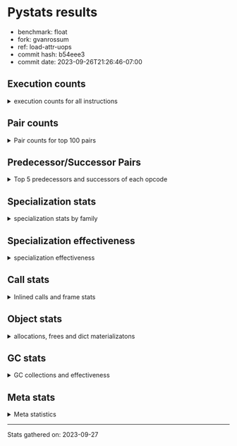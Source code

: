 
# Pystats results

- benchmark: float
- fork: gvanrossum
- ref: load-attr-uops
- commit hash: b54eee3
- commit date: 2023-09-26T21:26:46-07:00

## Execution counts

<details>
<summary> execution counts for all instructions </summary>

|Name | Count | Self | Cumulative | Miss ratio | 
|---|---:|---:|---:|---:|
| LOAD_FAST | 185,999,940 | 25.0% | 25.0% |  |
| LOAD_ATTR_SLOT | 89,999,460 | 12.1% | 37.1% |  |
| STORE_FAST | 54,000,240 | 7.3% | 44.4% |  |
| STORE_ATTR_SLOT | 53,999,820 | 7.3% | 51.6% |  |
| BINARY_OP | 30,007,400 | 4.0% | 55.6% |  |
| LOAD_FAST_LOAD_FAST | 30,000,000 | 4.0% | 59.7% |  |
| LOAD_GLOBAL_MODULE | 24,000,160 | 3.2% | 62.9% |  |
| COPY | 24,000,000 | 3.2% | 66.1% |  |
| BINARY_OP_MULTIPLY_FLOAT | 24,000,000 | 3.2% | 69.4% |  |
| RESUME_CHECK | 18,000,120 | 2.4% | 71.8% | 0.0% |
| SWAP | 18,000,000 | 2.4% | 74.2% |  |
| CALL_BUILTIN_O | 18,000,000 | 2.4% | 76.6% |  |
| JUMP_BACKWARD | 17,999,940 | 2.4% | 79.0% |  |
| POP_JUMP_IF_FALSE | 17,999,880 | 2.4% | 81.5% |  |
| COMPARE_OP_FLOAT | 17,999,820 | 2.4% | 83.9% |  |
| LOAD_CONST | 12,000,300 | 1.6% | 85.5% |  |
| FOR_ITER_LIST | 12,000,060 | 1.6% | 87.1% |  |
| RETURN_CONST | 12,000,000 | 1.6% | 88.7% |  |
| CALL_PY_EXACT_ARGS | 12,000,000 | 1.6% | 90.3% |  |
| BINARY_OP_ADD_FLOAT | 12,000,000 | 1.6% | 91.9% |  |
| LOAD_ATTR_METHOD_NO_DICT | 11,999,940 | 1.6% | 93.5% |  |
| JUMP_FORWARD | 11,995,080 | 1.6% | 95.2% |  |
| CALL | 6,001,820 | 0.8% | 96.0% |  |
| RETURN_VALUE | 6,000,120 | 0.8% | 96.8% |  |
| POP_TOP | 6,000,120 | 0.8% | 97.6% |  |
| INTERPRETER_EXIT | 6,000,060 | 0.8% | 98.4% |  |
| FOR_ITER_RANGE | 6,000,060 | 0.8% | 99.2% |  |
| STORE_SUBSCR_LIST_INT | 6,000,000 | 0.8% | 100.0% |  |
| PUSH_NULL | 300 | 0.0% | 100.0% |  |
| GET_ITER | 180 | 0.0% | 100.0% |  |
| LOAD_DEREF | 120 | 0.0% | 100.0% |  |
| LOAD_GLOBAL | 100 | 0.0% | 100.0% |  |
| LOAD_ATTR_MODULE | 100 | 0.0% | 100.0% |  |
| NOP | 60 | 0.0% | 100.0% |  |
| LOAD_GLOBAL_BUILTIN | 60 | 0.0% | 100.0% |  |
| LOAD_ATTR | 60 | 0.0% | 100.0% |  |
| COPY_FREE_VARS | 60 | 0.0% | 100.0% |  |
| COMPARE_OP_INT | 60 | 0.0% | 100.0% |  |
| CALL_FUNCTION_EX | 60 | 0.0% | 100.0% |  |
| CALL_BUILTIN_CLASS | 60 | 0.0% | 100.0% |  |
| BUILD_LIST | 60 | 0.0% | 100.0% |  |
| BINARY_SUBSCR_LIST_INT | 60 | 0.0% | 100.0% |  |
| BINARY_SLICE | 60 | 0.0% | 100.0% |  |
| BINARY_OP_SUBTRACT_FLOAT | 60 | 0.0% | 100.0% |  |
| COMPARE_OP | 20 | 0.0% | 100.0% |  |
| BINARY_SUBSCR | 20 | 0.0% | 100.0% |  |


</details>

## Pair counts

<details>
<summary> Pair counts for top 100 pairs </summary>

|Pair | Count | Self | Cumulative | 
|---|---:|---:|---:|
| LOAD_FAST LOAD_ATTR_SLOT | 71,999,460 | 9.7% | 9.7% |
| LOAD_ATTR_SLOT LOAD_FAST | 42,004,560 | 5.6% | 15.3% |
| LOAD_FAST STORE_ATTR_SLOT | 35,999,820 | 4.8% | 20.2% |
| STORE_FAST LOAD_FAST | 30,000,180 | 4.0% | 24.2% |
| STORE_ATTR_SLOT LOAD_FAST | 29,999,820 | 4.0% | 28.2% |
| LOAD_FAST_LOAD_FAST BINARY_OP_MULTIPLY_FLOAT | 24,000,000 | 3.2% | 31.5% |
| LOAD_FAST BINARY_OP | 18,000,080 | 2.4% | 33.9% |
| LOAD_GLOBAL_MODULE LOAD_FAST | 18,000,060 | 2.4% | 36.3% |
| SWAP STORE_ATTR_SLOT | 18,000,000 | 2.4% | 38.7% |
| STORE_FAST LOAD_GLOBAL_MODULE | 18,000,000 | 2.4% | 41.1% |
| LOAD_FAST COPY | 18,000,000 | 2.4% | 43.5% |
| LOAD_ATTR_SLOT STORE_FAST | 18,000,000 | 2.4% | 46.0% |
| COPY LOAD_ATTR_SLOT | 18,000,000 | 2.4% | 48.4% |
| BINARY_OP SWAP | 18,000,000 | 2.4% | 50.8% |
| POP_JUMP_IF_FALSE LOAD_FAST | 17,999,880 | 2.4% | 53.2% |
| LOAD_ATTR_SLOT COMPARE_OP_FLOAT | 17,999,820 | 2.4% | 55.6% |
| COMPARE_OP_FLOAT POP_JUMP_IF_FALSE | 17,999,820 | 2.4% | 58.1% |
| STORE_ATTR_SLOT RETURN_CONST | 12,000,000 | 1.6% | 59.7% |
| RESUME_CHECK LOAD_FAST | 12,000,000 | 1.6% | 61.3% |
| LOAD_FAST CALL_BUILTIN_O | 12,000,000 | 1.6% | 62.9% |
| LOAD_CONST BINARY_OP | 12,000,000 | 1.6% | 64.5% |
| CALL_PY_EXACT_ARGS RESUME_CHECK | 12,000,000 | 1.6% | 66.1% |
| BINARY_OP_MULTIPLY_FLOAT BINARY_OP_ADD_FLOAT | 12,000,000 | 1.6% | 67.7% |
| BINARY_OP LOAD_FAST | 12,000,000 | 1.6% | 69.4% |
| LOAD_FAST LOAD_ATTR_METHOD_NO_DICT | 11,999,940 | 1.6% | 71.0% |
| JUMP_BACKWARD FOR_ITER_LIST | 11,999,940 | 1.6% | 72.6% |
| FOR_ITER_LIST STORE_FAST | 11,999,940 | 1.6% | 74.2% |
| LOAD_ATTR_SLOT JUMP_FORWARD | 11,995,080 | 1.6% | 75.8% |
| JUMP_FORWARD LOAD_FAST | 11,995,080 | 1.6% | 77.4% |
| LOAD_FAST RETURN_VALUE | 6,000,060 | 0.8% | 78.2% |
| CACHE RESUME_CHECK | 6,000,060 | 0.8% | 79.0% |
| RESUME_CHECK LOAD_GLOBAL_MODULE | 6,000,040 | 0.8% | 79.8% |
| LOAD_FAST CALL | 6,000,040 | 0.8% | 80.6% |
| STORE_SUBSCR_LIST_INT JUMP_BACKWARD | 6,000,000 | 0.8% | 81.5% |
| STORE_ATTR_SLOT STORE_FAST | 6,000,000 | 0.8% | 82.3% |
| STORE_ATTR_SLOT LOAD_FAST_LOAD_FAST | 6,000,000 | 0.8% | 83.1% |
| RETURN_CONST POP_TOP | 6,000,000 | 0.8% | 83.9% |
| RETURN_CONST INTERPRETER_EXIT | 6,000,000 | 0.8% | 84.7% |
| POP_TOP JUMP_BACKWARD | 6,000,000 | 0.8% | 85.5% |
| LOAD_GLOBAL_MODULE LOAD_FAST_LOAD_FAST | 6,000,000 | 0.8% | 86.3% |
| LOAD_FAST_LOAD_FAST STORE_SUBSCR_LIST_INT | 6,000,000 | 0.8% | 87.1% |
| LOAD_ATTR_METHOD_NO_DICT CALL_PY_EXACT_ARGS | 6,000,000 | 0.8% | 87.9% |
| JUMP_BACKWARD FOR_ITER_RANGE | 6,000,000 | 0.8% | 88.7% |
| FOR_ITER_RANGE STORE_FAST | 6,000,000 | 0.8% | 89.5% |
| COPY LOAD_FAST | 6,000,000 | 0.8% | 90.3% |
| CALL_BUILTIN_O STORE_FAST | 6,000,000 | 0.8% | 91.1% |
| CALL_BUILTIN_O LOAD_CONST | 6,000,000 | 0.8% | 91.9% |
| CALL_BUILTIN_O COPY | 6,000,000 | 0.8% | 92.7% |
| CALL LOAD_FAST_LOAD_FAST | 6,000,000 | 0.8% | 93.5% |
| BINARY_OP_MULTIPLY_FLOAT LOAD_FAST_LOAD_FAST | 6,000,000 | 0.8% | 94.4% |
| BINARY_OP_MULTIPLY_FLOAT LOAD_CONST | 6,000,000 | 0.8% | 95.2% |
| BINARY_OP_ADD_FLOAT LOAD_FAST_LOAD_FAST | 6,000,000 | 0.8% | 96.0% |
| BINARY_OP_ADD_FLOAT CALL_BUILTIN_O | 6,000,000 | 0.8% | 96.8% |
| LOAD_FAST CALL_PY_EXACT_ARGS | 5,999,980 | 0.8% | 97.6% |
| STORE_FAST JUMP_BACKWARD | 5,999,940 | 0.8% | 98.4% |
| RETURN_VALUE STORE_FAST | 5,999,940 | 0.8% | 99.2% |
| LOAD_ATTR_METHOD_NO_DICT LOAD_FAST | 5,999,940 | 0.8% | 100.0% |
| BINARY_OP BINARY_OP | 7,320 | 0.0% | 100.0% |
| CALL CALL | 1,540 | 0.0% | 100.0% |
| PUSH_NULL CALL | 240 | 0.0% | 100.0% |
| LOAD_FAST PUSH_NULL | 180 | 0.0% | 100.0% |
| LOAD_FAST LOAD_CONST | 180 | 0.0% | 100.0% |
| GET_ITER FOR_ITER_LIST | 120 | 0.0% | 100.0% |
| CALL POP_TOP | 120 | 0.0% | 100.0% |
| STORE_FAST LOAD_DEREF | 60 | 0.0% | 100.0% |
| RETURN_VALUE RETURN_VALUE | 60 | 0.0% | 100.0% |
| RETURN_VALUE INTERPRETER_EXIT | 60 | 0.0% | 100.0% |
| RESUME_CHECK LOAD_CONST | 60 | 0.0% | 100.0% |
| PUSH_NULL LOAD_FAST | 60 | 0.0% | 100.0% |
| POP_TOP NOP | 60 | 0.0% | 100.0% |
| POP_TOP LOAD_FAST | 60 | 0.0% | 100.0% |
| NOP LOAD_DEREF | 60 | 0.0% | 100.0% |
| LOAD_GLOBAL_MODULE LOAD_ATTR_MODULE | 60 | 0.0% | 100.0% |
| LOAD_GLOBAL_BUILTIN LOAD_FAST | 60 | 0.0% | 100.0% |
| LOAD_GLOBAL LOAD_GLOBAL_MODULE | 60 | 0.0% | 100.0% |
| LOAD_FAST GET_ITER | 60 | 0.0% | 100.0% |
| LOAD_FAST CALL_FUNCTION_EX | 60 | 0.0% | 100.0% |
| LOAD_DEREF STORE_FAST | 60 | 0.0% | 100.0% |
| LOAD_DEREF PUSH_NULL | 60 | 0.0% | 100.0% |
| LOAD_CONST LOAD_CONST | 60 | 0.0% | 100.0% |
| LOAD_CONST BUILD_LIST | 60 | 0.0% | 100.0% |
| LOAD_CONST BINARY_SLICE | 60 | 0.0% | 100.0% |
| LOAD_ATTR_MODULE STORE_FAST | 60 | 0.0% | 100.0% |
| GET_ITER FOR_ITER_RANGE | 60 | 0.0% | 100.0% |
| FOR_ITER_RANGE LOAD_FAST | 60 | 0.0% | 100.0% |
| FOR_ITER_LIST LOAD_FAST | 60 | 0.0% | 100.0% |
| COPY_FREE_VARS RESUME_CHECK | 60 | 0.0% | 100.0% |
| COMPARE_OP_INT POP_JUMP_IF_FALSE | 60 | 0.0% | 100.0% |
| CALL_FUNCTION_EX COPY_FREE_VARS | 60 | 0.0% | 100.0% |
| CALL_BUILTIN_CLASS GET_ITER | 60 | 0.0% | 100.0% |
| CALL STORE_FAST | 60 | 0.0% | 100.0% |
| CALL LOAD_FAST | 60 | 0.0% | 100.0% |
| BUILD_LIST LOAD_FAST | 60 | 0.0% | 100.0% |
| BINARY_SUBSCR_LIST_INT STORE_FAST | 60 | 0.0% | 100.0% |
| BINARY_SLICE GET_ITER | 60 | 0.0% | 100.0% |
| BINARY_OP_SUBTRACT_FLOAT STORE_FAST | 60 | 0.0% | 100.0% |
| BINARY_OP STORE_FAST | 60 | 0.0% | 100.0% |
| STORE_FAST LOAD_GLOBAL_BUILTIN | 40 | 0.0% | 100.0% |
| RETURN_VALUE LOAD_GLOBAL | 40 | 0.0% | 100.0% |
| LOAD_GLOBAL_MODULE LOAD_ATTR | 40 | 0.0% | 100.0% |


</details>

## Predecessor/Successor Pairs

<details>
<summary> Top 5 predecessors and successors of each opcode </summary>

### BINARY_SLICE

<details>
<summary> Successors and predecessors for BINARY_SLICE </summary>

|Predecessors | Count | Percentage | 
|---|---:|---:|
| LOAD_CONST | 60 | 100.0% |

|Successors | Count | Percentage | 
|---|---:|---:|
| GET_ITER | 60 | 100.0% |


</details>

### CACHE

<details>
<summary> Successors and predecessors for CACHE </summary>

|Predecessors | Count | Percentage | 
|---|---:|---:|

|Successors | Count | Percentage | 
|---|---:|---:|
| RESUME_CHECK | 6,000,060 | 100.0% |


</details>

### BINARY_SUBSCR

<details>
<summary> Successors and predecessors for BINARY_SUBSCR </summary>

|Predecessors | Count | Percentage | 
|---|---:|---:|
| LOAD_CONST | 20 | 100.0% |

|Successors | Count | Percentage | 
|---|---:|---:|
| BINARY_SUBSCR_LIST_INT | 20 | 100.0% |


</details>

### GET_ITER

<details>
<summary> Successors and predecessors for GET_ITER </summary>

|Predecessors | Count | Percentage | 
|---|---:|---:|
| LOAD_FAST | 60 | 33.3% |
| CALL_BUILTIN_CLASS | 60 | 33.3% |
| BINARY_SLICE | 60 | 33.3% |

|Successors | Count | Percentage | 
|---|---:|---:|
| FOR_ITER_LIST | 120 | 66.7% |
| FOR_ITER_RANGE | 60 | 33.3% |


</details>

### INTERPRETER_EXIT

<details>
<summary> Successors and predecessors for INTERPRETER_EXIT </summary>

|Predecessors | Count | Percentage | 
|---|---:|---:|
| RETURN_CONST | 6,000,000 | 100.0% |
| RETURN_VALUE | 60 | 0.0% |

|Successors | Count | Percentage | 
|---|---:|---:|


</details>

### NOP

<details>
<summary> Successors and predecessors for NOP </summary>

|Predecessors | Count | Percentage | 
|---|---:|---:|
| POP_TOP | 60 | 100.0% |

|Successors | Count | Percentage | 
|---|---:|---:|
| LOAD_DEREF | 60 | 100.0% |


</details>

### POP_TOP

<details>
<summary> Successors and predecessors for POP_TOP </summary>

|Predecessors | Count | Percentage | 
|---|---:|---:|
| RETURN_CONST | 6,000,000 | 100.0% |
| CALL | 120 | 0.0% |

|Successors | Count | Percentage | 
|---|---:|---:|
| JUMP_BACKWARD | 6,000,000 | 100.0% |
| NOP | 60 | 0.0% |
| LOAD_FAST | 60 | 0.0% |


</details>

### PUSH_NULL

<details>
<summary> Successors and predecessors for PUSH_NULL </summary>

|Predecessors | Count | Percentage | 
|---|---:|---:|
| LOAD_FAST | 180 | 60.0% |
| LOAD_DEREF | 60 | 20.0% |
| LOAD_ATTR_MODULE | 40 | 13.3% |
| LOAD_ATTR | 20 | 6.7% |

|Successors | Count | Percentage | 
|---|---:|---:|
| CALL | 240 | 80.0% |
| LOAD_FAST | 60 | 20.0% |


</details>

### RETURN_VALUE

<details>
<summary> Successors and predecessors for RETURN_VALUE </summary>

|Predecessors | Count | Percentage | 
|---|---:|---:|
| LOAD_FAST | 6,000,060 | 100.0% |
| RETURN_VALUE | 60 | 0.0% |

|Successors | Count | Percentage | 
|---|---:|---:|
| STORE_FAST | 5,999,940 | 100.0% |
| RETURN_VALUE | 60 | 0.0% |
| INTERPRETER_EXIT | 60 | 0.0% |
| LOAD_GLOBAL | 40 | 0.0% |
| LOAD_GLOBAL_MODULE | 20 | 0.0% |


</details>

### BINARY_OP

<details>
<summary> Successors and predecessors for BINARY_OP </summary>

|Predecessors | Count | Percentage | 
|---|---:|---:|
| LOAD_FAST | 18,000,080 | 60.0% |
| LOAD_CONST | 12,000,000 | 40.0% |
| BINARY_OP | 7,320 | 0.0% |

|Successors | Count | Percentage | 
|---|---:|---:|
| SWAP | 18,000,000 | 60.0% |
| LOAD_FAST | 12,000,000 | 40.0% |
| BINARY_OP | 7,320 | 0.0% |
| STORE_FAST | 60 | 0.0% |
| BINARY_OP_SUBTRACT_FLOAT | 20 | 0.0% |


</details>

### BUILD_LIST

<details>
<summary> Successors and predecessors for BUILD_LIST </summary>

|Predecessors | Count | Percentage | 
|---|---:|---:|
| LOAD_CONST | 60 | 100.0% |

|Successors | Count | Percentage | 
|---|---:|---:|
| LOAD_FAST | 60 | 100.0% |


</details>

### CALL

<details>
<summary> Successors and predecessors for CALL </summary>

|Predecessors | Count | Percentage | 
|---|---:|---:|
| LOAD_FAST | 6,000,040 | 100.0% |
| CALL | 1,540 | 0.0% |
| PUSH_NULL | 240 | 0.0% |

|Successors | Count | Percentage | 
|---|---:|---:|
| LOAD_FAST_LOAD_FAST | 6,000,000 | 100.0% |
| CALL | 1,540 | 0.0% |
| POP_TOP | 120 | 0.0% |
| STORE_FAST | 60 | 0.0% |
| LOAD_FAST | 60 | 0.0% |


</details>

### CALL_FUNCTION_EX

<details>
<summary> Successors and predecessors for CALL_FUNCTION_EX </summary>

|Predecessors | Count | Percentage | 
|---|---:|---:|
| LOAD_FAST | 60 | 100.0% |

|Successors | Count | Percentage | 
|---|---:|---:|
| COPY_FREE_VARS | 60 | 100.0% |


</details>

### COMPARE_OP

<details>
<summary> Successors and predecessors for COMPARE_OP </summary>

|Predecessors | Count | Percentage | 
|---|---:|---:|
| LOAD_CONST | 20 | 100.0% |

|Successors | Count | Percentage | 
|---|---:|---:|
| COMPARE_OP_INT | 20 | 100.0% |


</details>

### COPY

<details>
<summary> Successors and predecessors for COPY </summary>

|Predecessors | Count | Percentage | 
|---|---:|---:|
| LOAD_FAST | 18,000,000 | 75.0% |
| CALL_BUILTIN_O | 6,000,000 | 25.0% |

|Successors | Count | Percentage | 
|---|---:|---:|
| LOAD_ATTR_SLOT | 18,000,000 | 75.0% |
| LOAD_FAST | 6,000,000 | 25.0% |


</details>

### COPY_FREE_VARS

<details>
<summary> Successors and predecessors for COPY_FREE_VARS </summary>

|Predecessors | Count | Percentage | 
|---|---:|---:|
| CALL_FUNCTION_EX | 60 | 100.0% |

|Successors | Count | Percentage | 
|---|---:|---:|
| RESUME_CHECK | 60 | 100.0% |


</details>

### JUMP_BACKWARD

<details>
<summary> Successors and predecessors for JUMP_BACKWARD </summary>

|Predecessors | Count | Percentage | 
|---|---:|---:|
| STORE_SUBSCR_LIST_INT | 6,000,000 | 33.3% |
| POP_TOP | 6,000,000 | 33.3% |
| STORE_FAST | 5,999,940 | 33.3% |

|Successors | Count | Percentage | 
|---|---:|---:|
| FOR_ITER_LIST | 11,999,940 | 66.7% |
| FOR_ITER_RANGE | 6,000,000 | 33.3% |


</details>

### JUMP_FORWARD

<details>
<summary> Successors and predecessors for JUMP_FORWARD </summary>

|Predecessors | Count | Percentage | 
|---|---:|---:|
| LOAD_ATTR_SLOT | 11,995,080 | 100.0% |

|Successors | Count | Percentage | 
|---|---:|---:|
| LOAD_FAST | 11,995,080 | 100.0% |


</details>

### LOAD_ATTR

<details>
<summary> Successors and predecessors for LOAD_ATTR </summary>

|Predecessors | Count | Percentage | 
|---|---:|---:|
| LOAD_GLOBAL_MODULE | 40 | 66.7% |
| LOAD_GLOBAL | 20 | 33.3% |

|Successors | Count | Percentage | 
|---|---:|---:|
| LOAD_ATTR_MODULE | 40 | 66.7% |
| PUSH_NULL | 20 | 33.3% |


</details>

### LOAD_CONST

<details>
<summary> Successors and predecessors for LOAD_CONST </summary>

|Predecessors | Count | Percentage | 
|---|---:|---:|
| CALL_BUILTIN_O | 6,000,000 | 50.0% |
| BINARY_OP_MULTIPLY_FLOAT | 6,000,000 | 50.0% |
| LOAD_FAST | 180 | 0.0% |
| RESUME_CHECK | 60 | 0.0% |
| LOAD_CONST | 60 | 0.0% |

|Successors | Count | Percentage | 
|---|---:|---:|
| BINARY_OP | 12,000,000 | 100.0% |
| LOAD_CONST | 60 | 0.0% |
| BUILD_LIST | 60 | 0.0% |
| BINARY_SLICE | 60 | 0.0% |
| COMPARE_OP_INT | 40 | 0.0% |


</details>

### LOAD_DEREF

<details>
<summary> Successors and predecessors for LOAD_DEREF </summary>

|Predecessors | Count | Percentage | 
|---|---:|---:|
| STORE_FAST | 60 | 50.0% |
| NOP | 60 | 50.0% |

|Successors | Count | Percentage | 
|---|---:|---:|
| STORE_FAST | 60 | 50.0% |
| PUSH_NULL | 60 | 50.0% |


</details>

### LOAD_FAST

<details>
<summary> Successors and predecessors for LOAD_FAST </summary>

|Predecessors | Count | Percentage | 
|---|---:|---:|
| LOAD_ATTR_SLOT | 42,004,560 | 22.6% |
| STORE_FAST | 30,000,180 | 16.1% |
| STORE_ATTR_SLOT | 29,999,820 | 16.1% |
| LOAD_GLOBAL_MODULE | 18,000,060 | 9.7% |
| POP_JUMP_IF_FALSE | 17,999,880 | 9.7% |

|Successors | Count | Percentage | 
|---|---:|---:|
| LOAD_ATTR_SLOT | 71,999,460 | 38.7% |
| STORE_ATTR_SLOT | 35,999,820 | 19.4% |
| BINARY_OP | 18,000,080 | 9.7% |
| COPY | 18,000,000 | 9.7% |
| CALL_BUILTIN_O | 12,000,000 | 6.5% |


</details>

### LOAD_FAST_LOAD_FAST

<details>
<summary> Successors and predecessors for LOAD_FAST_LOAD_FAST </summary>

|Predecessors | Count | Percentage | 
|---|---:|---:|
| STORE_ATTR_SLOT | 6,000,000 | 20.0% |
| LOAD_GLOBAL_MODULE | 6,000,000 | 20.0% |
| CALL | 6,000,000 | 20.0% |
| BINARY_OP_MULTIPLY_FLOAT | 6,000,000 | 20.0% |
| BINARY_OP_ADD_FLOAT | 6,000,000 | 20.0% |

|Successors | Count | Percentage | 
|---|---:|---:|
| BINARY_OP_MULTIPLY_FLOAT | 24,000,000 | 80.0% |
| STORE_SUBSCR_LIST_INT | 6,000,000 | 20.0% |


</details>

### LOAD_GLOBAL

<details>
<summary> Successors and predecessors for LOAD_GLOBAL </summary>

|Predecessors | Count | Percentage | 
|---|---:|---:|
| RETURN_VALUE | 40 | 40.0% |
| STORE_FAST | 20 | 20.0% |
| RESUME_CHECK | 20 | 20.0% |
| FOR_ITER_LIST | 20 | 20.0% |

|Successors | Count | Percentage | 
|---|---:|---:|
| LOAD_GLOBAL_MODULE | 60 | 60.0% |
| LOAD_GLOBAL_BUILTIN | 20 | 20.0% |
| LOAD_ATTR | 20 | 20.0% |


</details>

### POP_JUMP_IF_FALSE

<details>
<summary> Successors and predecessors for POP_JUMP_IF_FALSE </summary>

|Predecessors | Count | Percentage | 
|---|---:|---:|
| COMPARE_OP_FLOAT | 17,999,820 | 100.0% |
| COMPARE_OP_INT | 60 | 0.0% |

|Successors | Count | Percentage | 
|---|---:|---:|
| LOAD_FAST | 17,999,880 | 100.0% |


</details>

### RETURN_CONST

<details>
<summary> Successors and predecessors for RETURN_CONST </summary>

|Predecessors | Count | Percentage | 
|---|---:|---:|
| STORE_ATTR_SLOT | 12,000,000 | 100.0% |

|Successors | Count | Percentage | 
|---|---:|---:|
| POP_TOP | 6,000,000 | 50.0% |
| INTERPRETER_EXIT | 6,000,000 | 50.0% |


</details>

### STORE_FAST

<details>
<summary> Successors and predecessors for STORE_FAST </summary>

|Predecessors | Count | Percentage | 
|---|---:|---:|
| LOAD_ATTR_SLOT | 18,000,000 | 33.3% |
| FOR_ITER_LIST | 11,999,940 | 22.2% |
| STORE_ATTR_SLOT | 6,000,000 | 11.1% |
| FOR_ITER_RANGE | 6,000,000 | 11.1% |
| CALL_BUILTIN_O | 6,000,000 | 11.1% |

|Successors | Count | Percentage | 
|---|---:|---:|
| LOAD_FAST | 30,000,180 | 55.6% |
| LOAD_GLOBAL_MODULE | 18,000,000 | 33.3% |
| JUMP_BACKWARD | 5,999,940 | 11.1% |
| LOAD_DEREF | 60 | 0.0% |
| LOAD_GLOBAL_BUILTIN | 40 | 0.0% |


</details>

### SWAP

<details>
<summary> Successors and predecessors for SWAP </summary>

|Predecessors | Count | Percentage | 
|---|---:|---:|
| BINARY_OP | 18,000,000 | 100.0% |

|Successors | Count | Percentage | 
|---|---:|---:|
| STORE_ATTR_SLOT | 18,000,000 | 100.0% |


</details>

### BINARY_OP_ADD_FLOAT

<details>
<summary> Successors and predecessors for BINARY_OP_ADD_FLOAT </summary>

|Predecessors | Count | Percentage | 
|---|---:|---:|
| BINARY_OP_MULTIPLY_FLOAT | 12,000,000 | 100.0% |

|Successors | Count | Percentage | 
|---|---:|---:|
| LOAD_FAST_LOAD_FAST | 6,000,000 | 50.0% |
| CALL_BUILTIN_O | 6,000,000 | 50.0% |


</details>

### BINARY_OP_MULTIPLY_FLOAT

<details>
<summary> Successors and predecessors for BINARY_OP_MULTIPLY_FLOAT </summary>

|Predecessors | Count | Percentage | 
|---|---:|---:|
| LOAD_FAST_LOAD_FAST | 24,000,000 | 100.0% |

|Successors | Count | Percentage | 
|---|---:|---:|
| BINARY_OP_ADD_FLOAT | 12,000,000 | 50.0% |
| LOAD_FAST_LOAD_FAST | 6,000,000 | 25.0% |
| LOAD_CONST | 6,000,000 | 25.0% |


</details>

### BINARY_OP_SUBTRACT_FLOAT

<details>
<summary> Successors and predecessors for BINARY_OP_SUBTRACT_FLOAT </summary>

|Predecessors | Count | Percentage | 
|---|---:|---:|
| LOAD_FAST | 40 | 66.7% |
| BINARY_OP | 20 | 33.3% |

|Successors | Count | Percentage | 
|---|---:|---:|
| STORE_FAST | 60 | 100.0% |


</details>

### BINARY_SUBSCR_LIST_INT

<details>
<summary> Successors and predecessors for BINARY_SUBSCR_LIST_INT </summary>

|Predecessors | Count | Percentage | 
|---|---:|---:|
| LOAD_CONST | 40 | 66.7% |
| BINARY_SUBSCR | 20 | 33.3% |

|Successors | Count | Percentage | 
|---|---:|---:|
| STORE_FAST | 60 | 100.0% |


</details>

### CALL_BUILTIN_CLASS

<details>
<summary> Successors and predecessors for CALL_BUILTIN_CLASS </summary>

|Predecessors | Count | Percentage | 
|---|---:|---:|
| LOAD_FAST | 40 | 66.7% |
| CALL | 20 | 33.3% |

|Successors | Count | Percentage | 
|---|---:|---:|
| GET_ITER | 60 | 100.0% |


</details>

### CALL_BUILTIN_O

<details>
<summary> Successors and predecessors for CALL_BUILTIN_O </summary>

|Predecessors | Count | Percentage | 
|---|---:|---:|
| LOAD_FAST | 12,000,000 | 66.7% |
| BINARY_OP_ADD_FLOAT | 6,000,000 | 33.3% |

|Successors | Count | Percentage | 
|---|---:|---:|
| STORE_FAST | 6,000,000 | 33.3% |
| LOAD_CONST | 6,000,000 | 33.3% |
| COPY | 6,000,000 | 33.3% |


</details>

### CALL_PY_EXACT_ARGS

<details>
<summary> Successors and predecessors for CALL_PY_EXACT_ARGS </summary>

|Predecessors | Count | Percentage | 
|---|---:|---:|
| LOAD_ATTR_METHOD_NO_DICT | 6,000,000 | 50.0% |
| LOAD_FAST | 5,999,980 | 50.0% |
| CALL | 20 | 0.0% |

|Successors | Count | Percentage | 
|---|---:|---:|
| RESUME_CHECK | 12,000,000 | 100.0% |


</details>

### COMPARE_OP_FLOAT

<details>
<summary> Successors and predecessors for COMPARE_OP_FLOAT </summary>

|Predecessors | Count | Percentage | 
|---|---:|---:|
| LOAD_ATTR_SLOT | 17,999,820 | 100.0% |

|Successors | Count | Percentage | 
|---|---:|---:|
| POP_JUMP_IF_FALSE | 17,999,820 | 100.0% |


</details>

### COMPARE_OP_INT

<details>
<summary> Successors and predecessors for COMPARE_OP_INT </summary>

|Predecessors | Count | Percentage | 
|---|---:|---:|
| LOAD_CONST | 40 | 66.7% |
| COMPARE_OP | 20 | 33.3% |

|Successors | Count | Percentage | 
|---|---:|---:|
| POP_JUMP_IF_FALSE | 60 | 100.0% |


</details>

### FOR_ITER_LIST

<details>
<summary> Successors and predecessors for FOR_ITER_LIST </summary>

|Predecessors | Count | Percentage | 
|---|---:|---:|
| JUMP_BACKWARD | 11,999,940 | 100.0% |
| GET_ITER | 120 | 0.0% |

|Successors | Count | Percentage | 
|---|---:|---:|
| STORE_FAST | 11,999,940 | 100.0% |
| LOAD_FAST | 60 | 0.0% |
| LOAD_GLOBAL_MODULE | 40 | 0.0% |
| LOAD_GLOBAL | 20 | 0.0% |


</details>

### FOR_ITER_RANGE

<details>
<summary> Successors and predecessors for FOR_ITER_RANGE </summary>

|Predecessors | Count | Percentage | 
|---|---:|---:|
| JUMP_BACKWARD | 6,000,000 | 100.0% |
| GET_ITER | 60 | 0.0% |

|Successors | Count | Percentage | 
|---|---:|---:|
| STORE_FAST | 6,000,000 | 100.0% |
| LOAD_FAST | 60 | 0.0% |


</details>

### LOAD_ATTR_METHOD_NO_DICT

<details>
<summary> Successors and predecessors for LOAD_ATTR_METHOD_NO_DICT </summary>

|Predecessors | Count | Percentage | 
|---|---:|---:|
| LOAD_FAST | 11,999,940 | 100.0% |

|Successors | Count | Percentage | 
|---|---:|---:|
| CALL_PY_EXACT_ARGS | 6,000,000 | 50.0% |
| LOAD_FAST | 5,999,940 | 50.0% |


</details>

### LOAD_ATTR_MODULE

<details>
<summary> Successors and predecessors for LOAD_ATTR_MODULE </summary>

|Predecessors | Count | Percentage | 
|---|---:|---:|
| LOAD_GLOBAL_MODULE | 60 | 60.0% |
| LOAD_ATTR | 40 | 40.0% |

|Successors | Count | Percentage | 
|---|---:|---:|
| STORE_FAST | 60 | 60.0% |
| PUSH_NULL | 40 | 40.0% |


</details>

### LOAD_ATTR_SLOT

<details>
<summary> Successors and predecessors for LOAD_ATTR_SLOT </summary>

|Predecessors | Count | Percentage | 
|---|---:|---:|
| LOAD_FAST | 71,999,460 | 80.0% |
| COPY | 18,000,000 | 20.0% |

|Successors | Count | Percentage | 
|---|---:|---:|
| LOAD_FAST | 42,004,560 | 46.7% |
| STORE_FAST | 18,000,000 | 20.0% |
| COMPARE_OP_FLOAT | 17,999,820 | 20.0% |
| JUMP_FORWARD | 11,995,080 | 13.3% |


</details>

### LOAD_GLOBAL_BUILTIN

<details>
<summary> Successors and predecessors for LOAD_GLOBAL_BUILTIN </summary>

|Predecessors | Count | Percentage | 
|---|---:|---:|
| STORE_FAST | 40 | 66.7% |
| LOAD_GLOBAL | 20 | 33.3% |

|Successors | Count | Percentage | 
|---|---:|---:|
| LOAD_FAST | 60 | 100.0% |


</details>

### LOAD_GLOBAL_MODULE

<details>
<summary> Successors and predecessors for LOAD_GLOBAL_MODULE </summary>

|Predecessors | Count | Percentage | 
|---|---:|---:|
| STORE_FAST | 18,000,000 | 75.0% |
| RESUME_CHECK | 6,000,040 | 25.0% |
| LOAD_GLOBAL | 60 | 0.0% |
| FOR_ITER_LIST | 40 | 0.0% |
| RETURN_VALUE | 20 | 0.0% |

|Successors | Count | Percentage | 
|---|---:|---:|
| LOAD_FAST | 18,000,060 | 75.0% |
| LOAD_FAST_LOAD_FAST | 6,000,000 | 25.0% |
| LOAD_ATTR_MODULE | 60 | 0.0% |
| LOAD_ATTR | 40 | 0.0% |


</details>

### RESUME_CHECK

<details>
<summary> Successors and predecessors for RESUME_CHECK </summary>

|Predecessors | Count | Percentage | 
|---|---:|---:|
| CALL_PY_EXACT_ARGS | 12,000,000 | 66.7% |
| CACHE | 6,000,060 | 33.3% |
| COPY_FREE_VARS | 60 | 0.0% |

|Successors | Count | Percentage | 
|---|---:|---:|
| LOAD_FAST | 12,000,000 | 66.7% |
| LOAD_GLOBAL_MODULE | 6,000,040 | 33.3% |
| LOAD_CONST | 60 | 0.0% |
| LOAD_GLOBAL | 20 | 0.0% |


</details>

### STORE_ATTR_SLOT

<details>
<summary> Successors and predecessors for STORE_ATTR_SLOT </summary>

|Predecessors | Count | Percentage | 
|---|---:|---:|
| LOAD_FAST | 35,999,820 | 66.7% |
| SWAP | 18,000,000 | 33.3% |

|Successors | Count | Percentage | 
|---|---:|---:|
| LOAD_FAST | 29,999,820 | 55.6% |
| RETURN_CONST | 12,000,000 | 22.2% |
| STORE_FAST | 6,000,000 | 11.1% |
| LOAD_FAST_LOAD_FAST | 6,000,000 | 11.1% |


</details>

### STORE_SUBSCR_LIST_INT

<details>
<summary> Successors and predecessors for STORE_SUBSCR_LIST_INT </summary>

|Predecessors | Count | Percentage | 
|---|---:|---:|
| LOAD_FAST_LOAD_FAST | 6,000,000 | 100.0% |

|Successors | Count | Percentage | 
|---|---:|---:|
| JUMP_BACKWARD | 6,000,000 | 100.0% |


</details>


</details>

## Specialization stats

<details>
<summary> specialization stats by family </summary>

### BINARY_SLICE

<details>
<summary> specialization stats for BINARY_SLICE family </summary>

|Kind | Count | Ratio | 
|---|---|---|


</details>

### BINARY_SUBSCR

<details>
<summary> specialization stats for BINARY_SUBSCR family </summary>

|Kind | Count | Ratio | 
|---|---|---|
|          hit |           60 | 75.0% |

#### Specialization attempts

| | Count | Ratio | 
|---|---:|---:|
| Success | 20 | 100.0% |
| Failure | 0 | 0.0% |

|Failure kind | Count | Ratio | 
|---|---:|---:|


</details>

### STORE_SUBSCR

<details>
<summary> specialization stats for STORE_SUBSCR family </summary>

|Kind | Count | Ratio | 
|---|---|---|
|          hit |      6000000 | 100.0% |


</details>

### BINARY_OP

<details>
<summary> specialization stats for BINARY_OP family </summary>

|Kind | Count | Ratio | 
|---|---|---|
| specialization.deferred |     30000060 | 45.4% |
|          hit |     36000060 | 54.5% |

#### Specialization attempts

| | Count | Ratio | 
|---|---:|---:|
| Success | 20 | 0.3% |
| Failure | 7,320 | 99.7% |

|Failure kind | Count | Ratio | 
|---|---:|---:|
| true divide float | 4,380 | 59.8% |
| multiply different types | 1,480 | 20.2% |
| true divide different types | 1,460 | 19.9% |


</details>

### CALL

<details>
<summary> specialization stats for CALL family </summary>

|Kind | Count | Ratio | 
|---|---|---|
| specialization.deferred |      6000240 | 16.7% |
|          hit |     30000060 | 83.3% |

#### Specialization attempts

| | Count | Ratio | 
|---|---:|---:|
| Success | 40 | 2.5% |
| Failure | 1,540 | 97.5% |

|Failure kind | Count | Ratio | 
|---|---:|---:|
| no dict | 1,460 | 94.8% |
| cfunc noargs | 60 | 3.9% |
| other | 20 | 1.3% |


</details>

### COMPARE_OP

<details>
<summary> specialization stats for COMPARE_OP family </summary>

|Kind | Count | Ratio | 
|---|---|---|
|          hit |     17999880 | 100.0% |

#### Specialization attempts

| | Count | Ratio | 
|---|---:|---:|
| Success | 20 | 100.0% |
| Failure | 0 | 0.0% |

|Failure kind | Count | Ratio | 
|---|---:|---:|


</details>

### FOR_ITER

<details>
<summary> specialization stats for FOR_ITER family </summary>

|Kind | Count | Ratio | 
|---|---|---|
|          hit |     18000120 | 100.0% |


</details>

### JUMP_BACKWARD

<details>
<summary> specialization stats for JUMP_BACKWARD family </summary>

|Kind | Count | Ratio | 
|---|---|---|


</details>

### LOAD_ATTR

<details>
<summary> specialization stats for LOAD_ATTR family </summary>

|Kind | Count | Ratio | 
|---|---|---|
| specialization.deferred |           20 | 0.0% |
|          hit |    101999500 | 100.0% |

#### Specialization attempts

| | Count | Ratio | 
|---|---:|---:|
| Success | 40 | 100.0% |
| Failure | 0 | 0.0% |

|Failure kind | Count | Ratio | 
|---|---:|---:|


</details>

### LOAD_GLOBAL

<details>
<summary> specialization stats for LOAD_GLOBAL family </summary>

|Kind | Count | Ratio | 
|---|---|---|
| specialization.deferred |           20 | 0.0% |
|          hit |     24000220 | 100.0% |

#### Specialization attempts

| | Count | Ratio | 
|---|---:|---:|
| Success | 80 | 100.0% |
| Failure | 0 | 0.0% |

|Failure kind | Count | Ratio | 
|---|---:|---:|


</details>

### POP_JUMP_IF_FALSE

<details>
<summary> specialization stats for POP_JUMP_IF_FALSE family </summary>

|Kind | Count | Ratio | 
|---|---|---|


</details>

### STORE_ATTR

<details>
<summary> specialization stats for STORE_ATTR family </summary>

|Kind | Count | Ratio | 
|---|---|---|
|          hit |     53999820 | 100.0% |


</details>


</details>

## Specialization effectiveness

<details>
<summary> specialization effectiveness </summary>

|Instructions | Count | Ratio | 
|---|---:|---:|
| Basic | 365,996,700 | 49.2% |
| Not specialized | 72,017,820 | 9.7% |
| Specialized | 305,991,320 | 41.1% |

### Deferred by instruction

<details>
<summary> deferred by instruction </summary>

|Name | Count | Ratio | 
|---|---:|---:|
| RESUME | 368,934,881,474,191,023,800 | 100.0% |
| BINARY_OP | 30,000,060 | 0.0% |
| CALL | 6,000,240 | 0.0% |
| LOAD_GLOBAL | 20 | 0.0% |
| LOAD_ATTR | 20 | 0.0% |
| UNPACK_SEQUENCE | 0 | 0.0% |
| TO_BOOL | 0 | 0.0% |
| SWAP | 0 | 0.0% |
| STORE_SUBSCR_LIST_INT | 0 | 0.0% |
| STORE_SUBSCR | 0 | 0.0% |


</details>

### Misses by instruction

<details>
<summary> misses by instruction </summary>

|Name | Count | Ratio | 
|---|---:|---:|
| RESUME_CHECK | 8,520 | 50.0% |
| RESUME | 8,520 | 50.0% |
| SWAP | 0 | 0.0% |
| STORE_SUBSCR_LIST_INT | 0 | 0.0% |
| STORE_FAST | 0 | 0.0% |
| STORE_ATTR_SLOT | 0 | 0.0% |
| RETURN_VALUE | 0 | 0.0% |
| RETURN_CONST | 0 | 0.0% |
| PUSH_NULL | 0 | 0.0% |
| POP_TOP | 0 | 0.0% |


</details>


</details>

## Call stats

<details>
<summary> Inlined calls and frame stats </summary>

| | Count | Ratio | 
|---|---:|---:|
| Calls to PyEval_EvalDefault | 6,000,060 | 33.3% |
| Calls to Python functions inlined | 12,000,060 | 66.7% |
| Calls via PyEval_EvalFrame (total) | 6,000,060 | 33.3% |
| Calls via PyEval_EvalFrame (vector) | 6,000,060 | 33.3% |
| Calls via PyEval_EvalFrame (generator) | 0 | 0.0% |
| Calls via PyEval_EvalFrame (legacy) | 0 | 0.0% |
| Calls via PyEval_EvalFrame (function vectorcall) | 6,000,060 | 33.3% |
| Calls via PyEval_EvalFrame (build class) | 0 | 0.0% |
| Calls via PyEval_EvalFrame (slot) | 0 | 0.0% |
| Calls via PyEval_EvalFrame (function ex) | 60 | 0.0% |
| Calls via PyEval_EvalFrame (api) | 0 | 0.0% |
| Calls via PyEval_EvalFrame (method) | 0 | 0.0% |
| Frames pushed | 18,000,120 | 100.0% |
| Frame objects created | 0 | 0.0% |


</details>

## Object stats

<details>
<summary> allocations, frees and dict materializatons </summary>

| | Count | Ratio | 
|---|---:|---:|
| Allocations from freelist | 72,005,820 | 70.6% |
| Frees to freelist | 72,006,000 |  |
| Allocations | 29,996,580 | 29.4% |
| Allocations to 512 bytes | 29,996,460 | 29.4% |
| Allocations to 4 kbytes | 0 | 0.0% |
| Allocations over 4 kbytes | 120 | 0.0% |
| Frees | 29,996,460 |  |
| New values | 0 |  |
| Interpreter increfs | 443,922,940 | 94.9% |
| Interpreter decrefs | 503,908,200 | 88.4% |
| Increfs | 23,984,800 | 5.1% |
| Decrefs | 66,001,760 | 11.6% |
| Materialize dict (on request) | 0 |  |
| Materialize dict (new key) | 0 |  |
| Materialize dict (too big) | 0 |  |
| Materialize dict (str subclass) | 0 |  |
| Dematerialize dict | 0 |  |
| Method cache hits | 20 |  |
| Method cache misses | 0 |  |
| Method cache collisions | 0 |  |
| Method cache dunder hits | 6,000,000 |  |
| Method cache dunder misses | 0 |  |


</details>

## GC stats

<details>
<summary> GC collections and effectiveness </summary>

|Generation | Collections | Objects collected | Object visits | 
|---:|---:|---:|---:|
| 0 | 7,760 | 0 | 55,487,120 |
| 1 | 700 | 0 | 57,422,000 |
| 2 | 60 | 0 | 48,858,320 |


</details>

## Meta stats

<details>
<summary> Meta statistics </summary>

| | Count | 
|---|---:|
| Number of data files | 20 |


</details>

---
Stats gathered on: 2023-09-27
